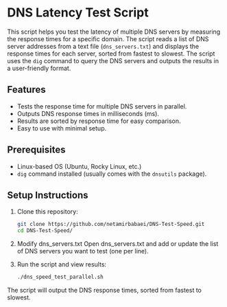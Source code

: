 # DNS Latency Test Script

This script helps you test the latency of multiple DNS servers by measuring the response times for a specific domain. The script reads a list of DNS server addresses from a text file (`dns_servers.txt`) and displays the response times for each server, sorted from fastest to slowest. The script uses the `dig` command to query the DNS servers and outputs the results in a user-friendly format.

## Features

- Tests the response time for multiple DNS servers in parallel.
- Outputs DNS response times in milliseconds (ms).
- Results are sorted by response time for easy comparison.
- Easy to use with minimal setup.

## Prerequisites

- Linux-based OS (Ubuntu, Rocky Linux, etc.)
- `dig` command installed (usually comes with the `dnsutils` package).

## Setup Instructions

1. Clone this repository:
   ```bash
   git clone https://github.com/netamirbabaei/DNS-Test-Speed.git 
   cd DNS-Test-Speed/
   ```
2. Modify dns_servers.txt
Open dns_servers.txt and add or update the list of DNS servers you want to test (one per line).

3. Run the script and view results:
   ```bash
   ./dns_speed_test_parallel.sh
   ```

The script will output the DNS response times, sorted from fastest to slowest.

